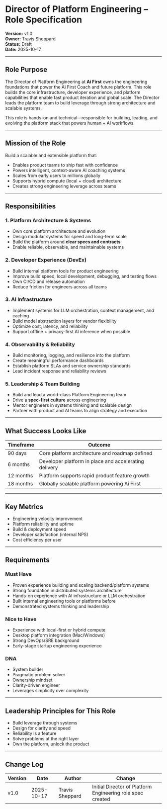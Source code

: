 

# Director of Platform Engineering – Role Specification

**Version:** v1.0  
**Owner:** Travis Sheppard  
**Status:** Draft  
**Date:** 2025-10-17  

---

## Role Purpose
The Director of Platform Engineering at **Ai First** owns the engineering foundations that power the Ai First Coach and future platform. This role builds the core infrastructure, developer experience, and platform capabilities that enable fast product iteration and global scale. The Director leads the platform team to build leverage through strong architecture and scalable systems.

This role is hands-on and technical—responsible for building, leading, and evolving the platform stack that powers human + AI workflows.

---

## Mission of the Role
Build a scalable and extensible platform that:
- Enables product teams to ship fast with confidence
- Powers intelligent, context-aware AI coaching systems
- Scales from early users to millions globally
- Supports hybrid compute (local + cloud) architecture
- Creates strong engineering leverage across teams

---

## Responsibilities

### 1. Platform Architecture & Systems
- Own core platform architecture and evolution
- Design modular systems for speed and long-term scale
- Build the platform around **clear specs and contracts**
- Enable reliable, observable, and maintainable systems

### 2. Developer Experience (DevEx)
- Build internal platform tools for product engineering
- Improve build speed, local development, debugging, and testing flows
- Own CI/CD and release automation
- Reduce friction for engineers across all teams

### 3. AI Infrastructure
- Implement systems for LLM orchestration, context management, and caching
- Build model abstraction layers for vendor flexibility
- Optimize cost, latency, and reliability
- Support offline + privacy-first AI inference when possible

### 4. Observability & Reliability
- Build monitoring, logging, and resilience into the platform
- Create meaningful performance dashboards
- Establish platform SLAs and service ownership standards
- Lead incident response and reliability reviews

### 5. Leadership & Team Building
- Build and lead a world-class Platform Engineering team
- Drive a **spec-first culture** across engineering
- Mentor engineers in systems thinking and scalable design
- Partner with product and AI teams to align strategy and execution

---

## What Success Looks Like
| Timeframe | Outcome |
|-----------|---------|
| 90 days | Core platform architecture and roadmap defined |
| 6 months | Developer platform in place and accelerating delivery |
| 12 months | Platform supports rapid product feature growth |
| 18 months | Globally scalable platform powering Ai First |

---

## Key Metrics
- Engineering velocity improvement
- Platform reliability and uptime
- Build & deployment speed
- Developer satisfaction (internal NPS)
- Cost efficiency per user

---

## Requirements

### Must Have
- Proven experience building and scaling backend/platform systems
- Strong foundation in distributed systems architecture
- Hands-on experience with AI infrastructure or LLM orchestration
- Built internal engineering tools or platforms before
- Demonstrated systems thinking and leadership

### Nice to Have
- Experience with local-first or hybrid compute
- Desktop platform integration (Mac/Windows)
- Strong DevOps/SRE background
- Early-stage startup engineering experience

### DNA
- System builder
- Pragmatic problem solver
- Ownership mindset
- Clarity-driven engineer
- Leverages simplicity over complexity

---

## Leadership Principles for This Role
- Build leverage through systems
- Design for clarity and speed
- Reliability is a feature
- Solve problems at the right layer
- Own the platform, unlock the product

---

## Change Log
| Version | Date | Author | Change |
|---------|------|--------|--------|
| v1.0 | 2025-10-17 | Travis Sheppard | Initial Director of Platform Engineering role spec created |
